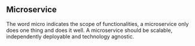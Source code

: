 ## Microservice

The word micro indicates the scope of functionalities, a microservice only does one thing and does it well. A microservice should be scalable, independently deployable and technology agnostic.

